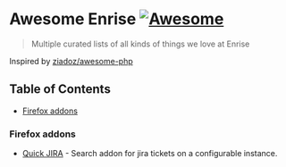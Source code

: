 # Awesome Enrise [![Awesome](https://awesome.re/badge-flat.svg)](https://enrise.com)
> Multiple curated lists of all kinds of things we love at Enrise

Inspired by [ziadoz/awesome-php](https://github.com/ziadoz/awesome-php)

## Table of Contents

- [Firefox addons](#firefox-addons)


### Firefox addons

* [Quick JIRA](https://addons.mozilla.org/en-US/firefox/addon/quickjira/) - Search addon for jira tickets on a configurable instance.
